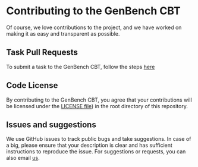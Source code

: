 # Contributing to the GenBench CBT

Of course, we love contributions to the project, and we have worked on making it as easy and transparent as possible.

## Task Pull Requests
To submit a task to the GenBench CBT, follow the steps [here](https://github.com/GenBench/genbench_cbt#how-to-submit-a-task-to-the-genbench-cbt)

## Code License
By contributing to the GenBench CBT, you agree that your contributions will be licensed under the [LICENSE file](https://github.com/GenBench/genbench_cbt/blob/main/LICENSE)) in the root directory of this repository.

## Issues and suggestions
We use GitHub issues to track public bugs and take suggestions. 
In case of a big, please ensure that your description is clear and has sufficient instructions to reproduce the issue.
For suggestions or requests, you can also email [us](mailto:genbench@googlegroups.com).

